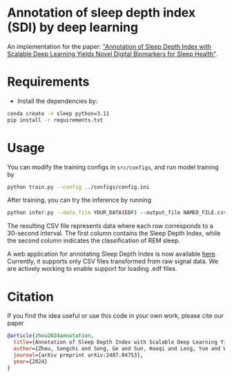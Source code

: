 
# Annotation of sleep depth index (SDI) by deep learning
An implementation for the paper: ["Annotation of Sleep Depth Index with Scalable Deep Learning Yields Novel Digital Biomarkers for Sleep Health"](https://arxiv.org/abs/2407.04753).


# Requirements
- Install the dependencies by:

```bash
conda create -n sleep python=3.11
pip install -r requirements.txt
```

# Usage

You can modify the training configs in `src/configs`, and run model training by 
```bash
python train.py --config ../configs/config.ini
```

After training, you can try the inference by running
```bash
python infer.py --data_file YOUR_DATA(EDF) --output_file NAMED_FILE.csv 
```
The resulting CSV file represents data where each row corresponds to a 30-second interval. The first column contains the Sleep Depth Index, while the second column indicates the classification of REM sleep.

A web application for annotating Sleep Depth Index is now available [here](http://183.162.233.24:10024/PSG_Sleep_depth). Currently, it supports only CSV files transformed from raw signal data. We are actively working to enable support for loading .edf files.

# Citation

If you find the idea useful or use this code in your own work, please cite our paper
```bibtex
@article{zhou2024annotation,
  title={Annotation of Sleep Depth Index with Scalable Deep Learning Yields Novel Digital Biomarkers for Sleep Health},
  author={Zhou, Songchi and Song, Ge and Sun, Haoqi and Leng, Yue and Westover, M Brandon and Hong, Shenda},
  journal={arXiv preprint arXiv:2407.04753},
  year={2024}
}
```
